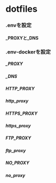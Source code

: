 # dotfiles
### .envを設定
#### _PROXYと_DNS 

### .env-dockerを設定
##### _PROXY
##### _DNS
##### HTTP_PROXY
##### http_proxy
##### HTTPS_PROXY
##### https_proxy
##### FTP_PROXY
##### ftp_proxy
##### NO_PROXY
##### no_proxy
